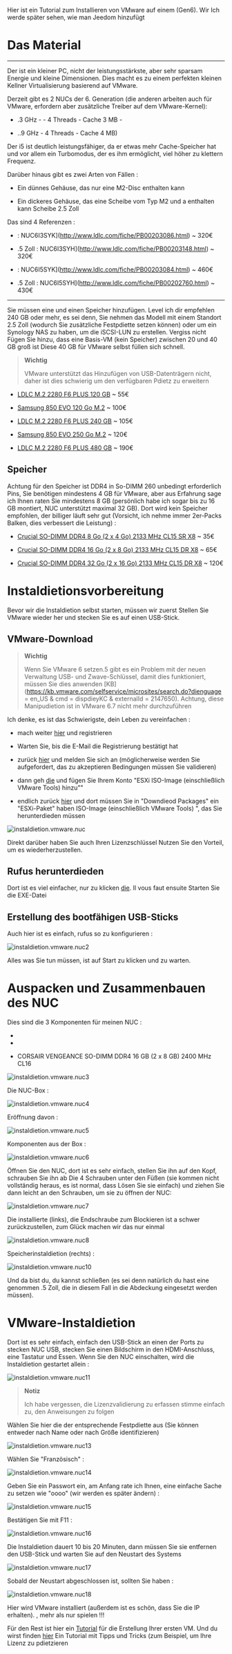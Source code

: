 Hier ist ein Tutorial zum Installieren von VMware auf einem  (Gen6). Wir
Ich werde später sehen, wie man Jeedom hinzufügt

Das Material 
===========

 
---------

Der  ist ein kleiner PC, nicht der leistungsstärkste, aber sehr sparsam
Energie und kleine Dimensionen. Dies macht es zu einem perfekten kleinen Kellner
Virtualisierung basierend auf VMware.

Derzeit gibt es 2 NUCs der 6. Generation (die anderen arbeiten
auch für VMware, erfordern aber zusätzliche Treiber auf dem
VMware-Kernel):

-   .3 GHz - - 4 Threads - Cache 3 MB -
    

-   ..9 GHz - 4 Threads -
    Cache 4 MB)

Der i5 ist deutlich leistungsfähiger, da er etwas mehr Cache-Speicher hat
und vor allem ein Turbomodus, der es ihm ermöglicht, viel höher zu klettern
Frequenz.

Darüber hinaus gibt es zwei Arten von Fällen :

-   Ein dünnes Gehäuse, das nur eine M2-Disc enthalten kann

-   Ein dickeres Gehäuse, das eine Scheibe vom Typ M2 und a enthalten kann
    Scheibe 2.5 Zoll

Das sind 4 Referenzen :

-    : 
    NUC6I3SYK](http://www.ldlc.com/fiche/PB00203086.html) \~ 320€

-   .5 Zoll : 
    NUC6I3SYH](http://www.ldlc.com/fiche/PB00203148.html) \~ 320€

-    : 
    NUC6I5SYK](http://www.ldlc.com/fiche/PB00203084.html) \~ 460€

-   .5 Zoll : 
    NUC6I5SYH](http://www.ldlc.com/fiche/PB00202760.html) \~ 430€

 
---

Sie müssen eine  und einen Speicher hinzufügen.  Level ich dir
empfehlen 240 GB oder mehr, es sei denn, Sie nehmen das Modell mit einem
Standort 2.5 Zoll (wodurch Sie zusätzliche Festpdiette setzen können)
oder um ein Synology NAS zu haben, um die iSCSI-LUN zu erstellen. Vergiss nicht
Fügen Sie hinzu, dass eine Basis-VM (kein Speicher) zwischen 20 und 40 GB groß ist
Diese 40 GB für VMware selbst füllen sich schnell.

> **Wichtig**
>
> VMware unterstützt das Hinzufügen von USB-Datenträgern nicht, daher ist dies schwierig
> um den verfügbaren Pdietz zu erweitern

-   [LDLC  M.2 2280 F6 PLUS 120
    GB](http://www.ldlc.com/fiche/PB00203635.html) \~ 55€

-   [Samsung  850 EVO 120 Go
    M.2](http://www.ldlc.com/fiche/PB00185923.html) \~ 100€

-   [LDLC  M.2 2280 F6 PLUS 240
    GB](http://www.ldlc.com/fiche/PB00203636.html) \~ 105€

-   [Samsung  850 EVO 250 Go
    M.2](http://www.ldlc.com/fiche/PB00185924.html) \~ 120€

-   [LDLC  M.2 2280 F6 PLUS 480
    GB](http://www.ldlc.com/fiche/PB00207301.html) \~ 190€

Speicher 
-------

Achtung für den Speicher ist DDR4 in So-DIMM 260 unbedingt erforderlich
Pins, Sie benötigen mindestens 4 GB für VMware, aber aus Erfahrung sage ich Ihnen
raten Sie mindestens 8 GB (persönlich habe ich sogar bis zu 16 GB montiert,
NUC unterstützt maximal 32 GB). Dort wird kein Speicher empfohlen, der
billiger läuft sehr gut (Vorsicht, ich nehme immer 2er-Packs
Balken, dies verbessert die Leistung) :

-   [Crucial SO-DIMM DDR4 8 Go (2 x 4 Go) 2133 MHz CL15 SR
    X8](http://www.ldlc.com/fiche/PB00204134.html) \~ 35€

-   [Crucial SO-DIMM DDR4 16 Go (2 x 8 Go) 2133 MHz CL15 DR
    X8](http://www.ldlc.com/fiche/PB00204135.html) \~ 65€

-   [Crucial SO-DIMM DDR4 32 Go (2 x 16 Go) 2133 MHz CL15 DR
    X8](http://www.ldlc.com/fiche/PB00204136.html) \~ 120€

Instaldietionsvorbereitung 
=============================

Bevor wir die Instaldietion selbst starten, müssen wir zuerst
Stellen Sie VMware wieder her und stecken Sie es auf einen USB-Stick.

VMware-Download 
------------------------

> **Wichtig**
>
> Wenn Sie VMware 6 setzen.5 gibt es ein Problem mit der neuen Verwaltung
> USB- und Zwave-Schlüssel, damit dies funktioniert, müssen Sie dies anwenden
> [KB](https://kb.vmware.com/selfservice/microsites/search.do?dienguage = en_US & cmd = dispdieyKC & externalId = 2147650). Achtung, diese Manipudietion ist in VMware 6.7 nicht mehr durchzuführen

Ich denke, es ist das Schwierigste, dein Leben zu vereinfachen
:

-   mach weiter
    [hier](https://my.vmware.com/en/web/vmware/evalcenter?p=free-esxi6)
    und registrieren

-   Warten Sie, bis die E-Mail die Registrierung bestätigt hat

-   zurück
    [hier](https://my.vmware.com/en/web/vmware/evalcenter?p=free-esxi6)
    und melden Sie sich an (möglicherweise werden Sie aufgefordert, das zu akzeptieren
    Bedingungen müssen Sie validieren)

-   dann geh
    [die](https://my.vmware.com/fr/web/vmware/details?productId=491&downloadGroup=ESXI60U2)
    und fügen Sie Ihrem Konto "ESXi ISO-Image (einschließlich VMware Tools) hinzu""

-   endlich zurück
    [hier](https://my.vmware.com/en/web/vmware/evalcenter?p=free-esxi6)
    und dort müssen Sie in "Downdieod Packages" ein "ESXi-Paket" haben
    ISO-Image (einschließlich VMware Tools) ", das Sie herunterdieden müssen

![instaldietion.vmware.nuc](images/instaldietion.vmware.nuc.PNG)

Direkt darüber haben Sie auch Ihren Lizenzschlüssel
Nutzen Sie den Vorteil, um es wiederherzustellen.

Rufus herunterdieden 
-----------------------

Dort ist es viel einfacher, nur zu klicken
[die](http://rufus.akeo.ie/downloads/rufus-2.9.exe). Il vous faut ensuite
Starten Sie die EXE-Datei

Erstellung des bootfähigen USB-Sticks 
--------------------------------

Auch hier ist es einfach, rufus so zu konfigurieren :

![instaldietion.vmware.nuc2](images/instaldietion.vmware.nuc2.PNG)

Alles was Sie tun müssen, ist auf Start zu klicken und zu warten.

Auspacken und Zusammenbauen des NUC 
==============================

Dies sind die 3 Komponenten für meinen NUC :

-   

-   

-   CORSAIR VENGEANCE SO-DIMM DDR4 16 GB (2 x 8 GB) 2400 MHz CL16

![instaldietion.vmware.nuc3](images/instaldietion.vmware.nuc3.jpg)

Die NUC-Box :

![instaldietion.vmware.nuc4](images/instaldietion.vmware.nuc4.jpg)

Eröffnung davon :

![instaldietion.vmware.nuc5](images/instaldietion.vmware.nuc5.jpg)

Komponenten aus der Box :

![instaldietion.vmware.nuc6](images/instaldietion.vmware.nuc6.jpg)

Öffnen Sie den NUC, dort ist es sehr einfach, stellen Sie ihn auf den Kopf, schrauben Sie ihn ab
Die 4 Schrauben unter den Füßen (sie kommen nicht vollständig heraus, es ist normal, dass
Lösen Sie sie einfach) und ziehen Sie dann leicht an den Schrauben, um sie zu öffnen
der NUC:

![instaldietion.vmware.nuc7](images/instaldietion.vmware.nuc7.jpg)

Die installierte  (links), die Endschraube zum Blockieren ist a
schwer zurückzustellen, zum Glück machen wir das nur einmal

![instaldietion.vmware.nuc8](images/instaldietion.vmware.nuc8.jpg)

Speicherinstaldietion (rechts) :

![instaldietion.vmware.nuc10](images/instaldietion.vmware.nuc10.jpg)

Und da bist du, du kannst schließen (es sei denn natürlich du hast eine genommen
.5 Zoll, die in diesem Fall in die Abdeckung eingesetzt werden müssen).

VMware-Instaldietion 
======================

Dort ist es sehr einfach, einfach den USB-Stick an einen der Ports zu stecken
NUC USB, stecken Sie einen Bildschirm in den HDMI-Anschluss, eine Tastatur und
Essen. Wenn Sie den NUC einschalten, wird die Instaldietion gestartet
allein :

![instaldietion.vmware.nuc11](images/instaldietion.vmware.nuc11.jpg)

> **Notiz**
>
> Ich habe vergessen, die Lizenzvalidierung zu erfassen
> stimme einfach zu, den Anweisungen zu folgen

Wählen Sie hier die der  entsprechende Festpdiette aus (Sie können
entweder nach Name oder nach Größe identifizieren)

![instaldietion.vmware.nuc13](images/instaldietion.vmware.nuc13.jpg)

Wählen Sie "Französisch" :

![instaldietion.vmware.nuc14](images/instaldietion.vmware.nuc14.jpg)

Geben Sie ein Passwort ein, am Anfang rate ich Ihnen, eine einfache Sache zu setzen
wie "oooo" (wir werden es später ändern) :

![instaldietion.vmware.nuc15](images/instaldietion.vmware.nuc15.jpg)

Bestätigen Sie mit F11 :

![instaldietion.vmware.nuc16](images/instaldietion.vmware.nuc16.jpg)

Die Instaldietion dauert 10 bis 20 Minuten, dann müssen Sie sie entfernen
den USB-Stick und warten Sie auf den Neustart des Systems

![instaldietion.vmware.nuc17](images/instaldietion.vmware.nuc17.jpg)

Sobald der Neustart abgeschlossen ist, sollten Sie haben :

![instaldietion.vmware.nuc18](images/instaldietion.vmware.nuc18.jpg)

Hier wird VMware installiert (außerdem ist es schön, dass Sie die IP erhalten). ,
mehr als nur spielen !!!

Für den Rest ist hier ein
[Tutorial](https://doc.jeedom.com/de_DE/howto/doc-howto-vmware.creer_une_vm.html)
für die Erstellung Ihrer ersten VM. Und du wirst finden
[hier](https://doc.jeedom.com/de_DE/howto/doc-howto-vmware.trucs_et_astuces.html)
Ein Tutorial mit Tipps und Tricks (zum Beispiel, um Ihre Lizenz zu pdietzieren

